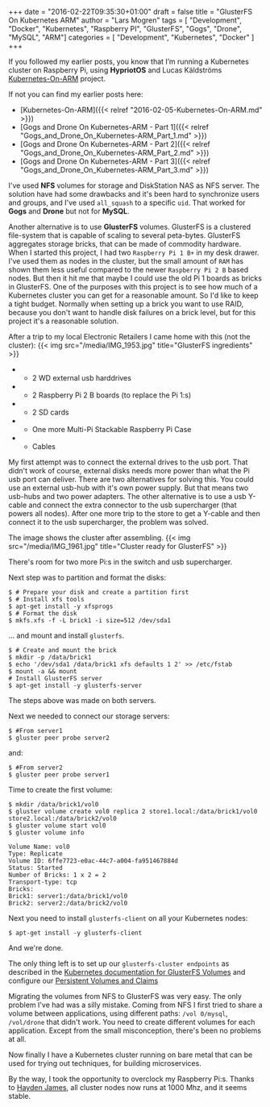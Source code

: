 +++
date = "2016-02-22T09:35:30+01:00"
draft = false
title = "GlusterFS On Kubernetes ARM"
author = "Lars Mogren"
tags = [ "Development", "Docker", "Kubernetes", "Raspberry PI", "GlusterFS", "Gogs", "Drone", "MySQL", "ARM"]
categories = [ "Development", "Kubernetes", "Docker" ]
+++

If you followed my earlier posts, you know that I’m running a Kubernetes cluster
on Raspberry Pi, using __HypriotOS__ and Lucas Käldströms [Kubernetes-On-ARM](https://github.com/luxas/kubernetes-on-arm) project.
<!--more-->
If not you can find my earlier posts here:

* [Kubernetes-On-ARM]({{< relref "2016-02-05-Kubernetes-On-ARM.md" >}})
* [Gogs and Drone On Kubernetes-ARM - Part 1]({{< relref "Gogs_and_Drone_On_Kubernetes-ARM_Part_1.md" >}})
* [Gogs and Drone On Kubernetes-ARM - Part 2]({{< relref "Gogs_and_Drone_On_Kubernetes-ARM_Part_2.md" >}})
* [Gogs and Drone On Kubernetes-ARM - Part 3]({{< relref "Gogs_and_Drone_On_Kubernetes-ARM_Part_3.md" >}})


I've used __NFS__ volumes for storage and DiskStation NAS as NFS server.
The solution have had some drawbacks and it's been hard to synchronize users and
groups, and I've used `all_squash` to a specific `uid`. That worked for __Gogs__
and __Drone__ but not for __MySQL__.

Another alternative is to use __GlusterFS__ volumes. GlusterFS is a clustered
file-system that is capable of scaling to several peta-bytes.
GlusterFS aggregates storage bricks, that can be made of commodity hardware.
When I started this project, I had two
`Raspberry Pi 1 B+` in my desk drawer. I've used them as nodes in the cluster,
but the small amount of `RAM` has shown them less useful compared to the newer
`Raspberry Pi 2 B` based nodes. But then it hit me that maybe I could use the
old Pi 1 boards as bricks in GlusterFS. One of the purposes with this project is
to see how much of a Kubernetes cluster you can get for a reasonable amount. So
I'd like to keep a tight budget. Normally when setting up a brick you want to
use RAID, because you don't want to handle disk failures on a brick level, but
for this project it's a reasonable solution.

After a trip to my local Electronic Retailers I came home with this
(not the cluster):
{{< img src="/media/IMG_1953.jpg" title="GlusterFS ingredients" >}}

* * 2 WD external usb harddrives
* * 2 Raspberry Pi 2 B boards (to replace the Pi 1:s)
* * 2 SD cards
* * One more Multi-Pi Stackable Raspberry Pi Case
* * Cables

My first attempt was to connect the external drives to the usb port. That didn't
work of course, external disks needs more power than what the Pi usb port can
deliver. There are two alternatives for solving this. You could use an external
usb-hub with it's own power supply. But that means two usb-hubs and two power
adapters. The other alternative is to use a usb Y-cable and connect the extra
connector to the usb supercharger (that powers all nodes). After one more trip
to the store to get a Y-cable and then connect it to the usb supercharger, the
problem was solved.

The image shows the cluster after assembling.
{{< img src="/media/IMG_1961.jpg" title="Cluster ready for GlusterFS" >}}

There's room for two more Pi:s in the switch and usb supercharger.

Next step was to partition and format the disks:

```shell
$ # Prepare your disk and create a partition first
$ # Install xfs tools
$ apt-get install -y xfsprogs
$ # Format the disk
$ mkfs.xfs -f -L brick1 -i size=512 /dev/sda1
```
... and mount and install `glusterfs`.
```shell
$ # Create and mount the brick
$ mkdir -p /data/brick1
$ echo '/dev/sda1 /data/brick1 xfs defaults 1 2' >> /etc/fstab
$ mount -a && mount
# Install GlusterFS server
$ apt-get install -y glusterfs-server
```
The steps above was made on both servers.

Next we needed to connect our storage servers:
```shell
$ #From server1
$ gluster peer probe server2
```
and:
```shell
$ #From server2
$ gluster peer probe server1
```

Time to create the first volume:
```shell
$ mkdir /data/brick1/vol0
$ gluster volume create vol0 replica 2 store1.local:/data/brick1/vol0 store2.local:/data/brick2/vol0
$ gluster volume start vol0
$ gluster volume info

Volume Name: vol0
Type: Replicate
Volume ID: 6ffe7723-e0ac-44c7-a004-fa951467884d
Status: Started
Number of Bricks: 1 x 2 = 2
Transport-type: tcp
Bricks:
Brick1: server1:/data/brick1/vol0
Brick2: server2:/data/brick2/vol0
```
Next you need to install `glusterfs-client` on all your Kubernetes nodes:
```shell
$ apt-get install -y glusterfs-client
```
And we're done.

The only thing left is to set up our `glusterfs-cluster endpoints` as described
in the [Kubernetes documentation for GlusterFS Volumes](http://kubernetes.io/v1.1/examples/glusterfs/README.html) and configure
our [Persistent Volumes and Claims](http://kubernetes.io/v1.1/docs/user-guide/persistent-volumes.html)

Migrating the volumes from NFS to GlusterFS was very easy. The only problem
I've had was a silly mistake. Coming from NFS I first tried to share a volume
between applications, using different paths: `/vol 0/mysql`, `/vol/drone` that
didn't work. You need to create different volumes for each application. Except
from the small misconception, there's been no problems at all.

Now finally I have a Kubernetes cluster running on bare metal that can be used
for trying out techniques, for building microservices.

By the way, I took the opportunity to overclock my Raspberry Pi:s.
Thanks to [Hayden James](http://haydenjames.io/raspberry-pi-2-overclock/), all
cluster nodes now runs at 1000 Mhz, and it seems stable.
